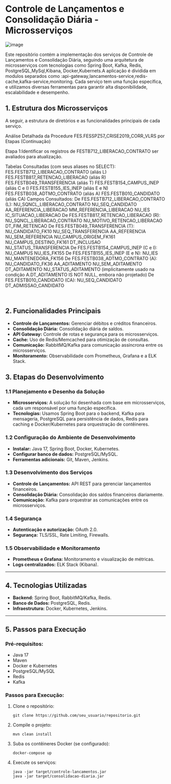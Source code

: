 <h1>Controle de Lançamentos e Consolidação Diária - Microsserviços</h1>


![image](https://github.com/user-attachments/assets/00b4d0be-f17a-4f24-95e8-cd6882136e5a)

<p>Este repositório contém a implementação dos serviços de Controle de Lançamentos e Consolidação Diária, seguindo uma arquitetura de microsserviços com tecnologias como Spring Boot, Kafka, Redis, PostgreSQL,MySql,Kibana, Docker,Kubernets.A aplicação é dividida em modulos separados  como :api-gateway,lancamentos-service,redis-cache,kafka-service,monitoring. Cada serviço tem uma função específica, e utilizamos diversas ferramentas para garantir alta disponibilidade, escalabilidade e desempenho.</p>

<h2>1. Estrutura dos Microsserviços</h2>
<p>A seguir, a estrutura de diretórios e as funcionalidades principais de cada serviço.</p>
Análise Detalhada da Procedure FES.FESSPZ57_CRISE2019_CORR_VLRS por Etapas (Continuação)

Etapa 1:Identificar os registros de FESTB712_LIBERACAO_CONTRATO ser avaliados para atualização.

 Tabelas Consultadas (com seus aliases no SELECT):
 FES.FESTB712_LIBERACAO_CONTRATO (aliás L)
 FES.FESTB817_RETENCAO_LIBERACAO (aliás R)
 FES.FESTB049_TRANSFERENCIA (aliás T)
 FES.FESTB154_CAMPUS_INEP (aliás C e I)
 FES.FESTB155_IES_INEP (aliás E e N)
 FES.FESTB038_ADTMO_CONTRATO (aliás A)
 FES.FESTB010_CANDIDATO (aliás CA)
 Campos Consultados:
 De FES.FESTB712_LIBERACAO_CONTRATO (L):
 NU_SQNCL_LIBERACAO_CONTRATO
 NU_SEQ_CANDIDATO
 AA_REFERENCIA_LIBERACAO
 MM_REFERENCIA_LIBERACAO
 NU_IES
 IC_SITUACAO_LIBERACAO
 De FES.FESTB817_RETENCAO_LIBERACAO (R):
 NU_SQNCL_LIBERACAO_CONTRATO
 NU_MOTIVO_RETENCAO_LIBERACAO
 DT_FIM_RETENCAO
 De FES.FESTB049_TRANSFERENCIA (T):
 NU_CANDIDATO_FK10
 NU_SEQ_TRANSFERENCIA
 AA_REFERENCIA
 NU_SEM_REFERENCIA
 NU_CAMPUS_ORIGEM_FK161
 NU_CAMPUS_DESTINO_FK161
 DT_INCLUSAO
 NU_STATUS_TRANSFERENCIA
 De FES.FESTB154_CAMPUS_INEP (C e I):
 NU_CAMPUS
 NU_IES_FK155
 De FES.FESTB155_IES_INEP (E e N):
 NU_IES
 NU_MANTENEDORA_FK156
 De FES.FESTB038_ADTMO_CONTRATO (A):
 NU_CANDIDATO_FK36
 AA_ADITAMENTO
 NU_SEM_ADITAMENTO
 DT_ADITAMENTO
 NU_STATUS_ADITAMENTO (implicitamente usado na condição A.DT_ADITAMENTO IS NOT NULL, embora não projetado)
 De FES.FESTB010_CANDIDATO (CA):
 NU_SEQ_CANDIDATO
 DT_ADMISSAO_CANDIDATO











<pre>

</pre>

<h2>2. Funcionalidades Principais</h2>
<ul>
 <li><b>Controle de Lançamentos:</b> Gerenciar débitos e créditos financeiros.</li>
 <li><b>Consolidação Diária:</b> Consolidação diária de saldos.</li>
 <li><b>API Gateway:</b> Controle de rotas e segurança para os microsserviços.</li>
 <li><b>Cache:</b> Uso de Redis/Memcached para otimização de consultas.</li>
 <li><b>Comunicação:</b> RabbitMQ/Kafka para comunicação assíncrona entre os microsserviços.</li>
 <li><b>Monitoramento:</b> Observabilidade com Prometheus, Grafana e a ELK Stack.</li>
</ul>

<h2>3. Etapas do Desenvolvimento</h2>
<h3>1.1 Planejamento e Desenho da Solução</h3>
<ul>
 <li><b>Microsserviços:</b> A solução foi desenhada com base em microsserviços, cada um responsável por uma função específica.</li>
 <li><b>Tecnologias:</b> Usamos Spring Boot para o backend, Kafka para mensageria, PostgreSQL para persistência de dados, Redis para caching e Docker/Kubernetes para orquestração de contêineres.</li>
</ul>

<h3>1.2 Configuração do Ambiente de Desenvolvimento</h3>
<ul>
 <li><b>Instalar:</b> Java 17, Spring Boot, Docker, Kubernetes.</li>
 <li><b>Configurar banco de dados:</b> PostgreSQL/MySQL.</li>
 <li><b>Ferramentas adicionais:</b> Git, Maven, Jenkins.</li>
</ul>

<h3>1.3 Desenvolvimento dos Serviços</h3>
<ul>
 <li><b>Controle de Lançamentos:</b> API REST para gerenciar lançamentos financeiros.</li>
 <li><b>Consolidação Diária:</b> Consolidação dos saldos financeiros diariamente.</li>
 <li><b>Comunicação:</b> Kafka para orquestrar as comunicações entre os microsserviços.</li>
</ul>

<h3>1.4 Segurança</h3>
<ul>
 <li><b>Autenticação e autorização:</b> OAuth 2.0.</li>
 <li><b>Segurança:</b> TLS/SSL, Rate Limiting, Firewalls.</li>
</ul>

<h3>1.5 Observabilidade e Monitoramento</h3>
<ul>
 <li><b>Prometheus e Grafana:</b> Monitoramento e visualização de métricas.</li>
 <li><b>Logs centralizados:</b> ELK Stack (Kibana).</li>
</ul>

<hr>

<h2>4. Tecnologias Utilizadas</h2>
<ul>
 <li><b>Backend:</b> Spring Boot, RabbitMQ/Kafka, Redis.</li>
 <li><b>Banco de Dados:</b> PostgreSQL, Redis.</li>
 <li><b>Infraestrutura:</b> Docker, Kubernetes, Jenkins.</li>
</ul>

<hr>

<h2>5. Passos para Execução</h2>
<h3>Pré-requisitos:</h3>
<ul>
 <li>Java 17</li>
 <li>Maven</li>
 <li>Docker e Kubernetes</li>
 <li>PostgreSQL/MySQL</li>
 <li>Redis</li>
 <li>Kafka</li>
</ul>

<h3>Passos para Execução:</h3>
<ol>
 <li>Clone o repositório: 
 <pre><code>git clone https://github.com/seu_usuario/repositorio.git</code></pre>
 </li>
 <li>Compile o projeto:
 <pre><code>mvn clean install</code></pre>
 </li>
 <li>Suba os contêineres Docker (se configurado):
 <pre><code>docker-compose up</code></pre>
 </li>
 <li>Execute os serviços:
 <pre><code>java -jar target/controle-lancamentos.jar 
java -jar target/consolidacao-diaria.jar</code></pre>
 </li>
</ol>
